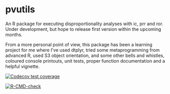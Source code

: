 # pvutils

An R package for executing disproportionality analyses with ic, prr and ror. Under development, but hope to release first version within the upcoming months. 

From a more personal point of view, this package has been a learning project for me where I've used dtplyr, tried some metaprogramming from advanced R, used S3 object orientation, and some other bells and whistles, coloured console printouts, unit tests, proper function documentation and a helpful vignette. 

<!-- badges: start -->
[![Codecov test coverage](https://codecov.io/gh/OskarGauffin/pvutils/branch/main/graph/badge.svg)](https://app.codecov.io/gh/OskarGauffin/pvutils?branch=main)

[![R-CMD-check](https://github.com/OskarGauffin/pvutils/actions/workflows/R-CMD-check.yaml/badge.svg)](https://github.com/OskarGauffin/pvutils/actions/workflows/R-CMD-check.yaml)
<!-- badges: end -->

